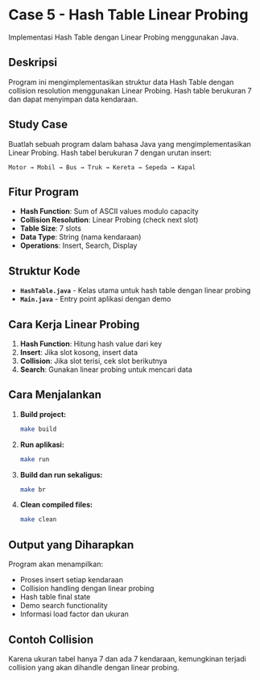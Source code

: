 # Case 5 - Hash Table Linear Probing

Implementasi Hash Table dengan Linear Probing menggunakan Java.

## Deskripsi

Program ini mengimplementasikan struktur data Hash Table dengan collision resolution menggunakan Linear Probing. Hash table berukuran 7 dan dapat menyimpan data kendaraan.

## Study Case

Buatlah sebuah program dalam bahasa Java yang mengimplementasikan Linear Probing. Hash tabel berukuran 7 dengan urutan insert:
```
Motor → Mobil → Bus → Truk → Kereta → Sepeda → Kapal
```

## Fitur Program

- **Hash Function**: Sum of ASCII values modulo capacity
- **Collision Resolution**: Linear Probing (check next slot)
- **Table Size**: 7 slots
- **Data Type**: String (nama kendaraan)
- **Operations**: Insert, Search, Display

## Struktur Kode

- **`HashTable.java`** - Kelas utama untuk hash table dengan linear probing
- **`Main.java`** - Entry point aplikasi dengan demo

## Cara Kerja Linear Probing

1. **Hash Function**: Hitung hash value dari key
2. **Insert**: Jika slot kosong, insert data
3. **Collision**: Jika slot terisi, cek slot berikutnya
4. **Search**: Gunakan linear probing untuk mencari data

## Cara Menjalankan

1. **Build project:**
   ```bash
   make build
   ```

2. **Run aplikasi:**
   ```bash
   make run
   ```

3. **Build dan run sekaligus:**
   ```bash
   make br
   ```

4. **Clean compiled files:**
   ```bash
   make clean
   ```

## Output yang Diharapkan

Program akan menampilkan:
- Proses insert setiap kendaraan
- Collision handling dengan linear probing
- Hash table final state
- Demo search functionality
- Informasi load factor dan ukuran

## Contoh Collision

Karena ukuran tabel hanya 7 dan ada 7 kendaraan, kemungkinan terjadi collision yang akan dihandle dengan linear probing.
